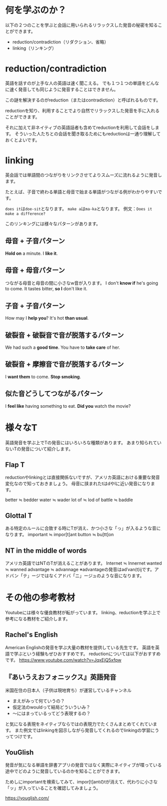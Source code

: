 # 何を学ぶのか？

以下の２つのことを学ぶと会話に用いられるリラックスした発音の秘密を知ることができます。
- reduction/contradiction（リダクション、省略）
- linking（リンキング）

# reduction/contradiction
英語を話すのが上手な人の英語は速く聞こえる。
でも１つ１つの単語をどんなに速く発音しても同じように発音することはできません。

この謎を解決するのがreduction（またはcontradiction）と呼ばれるものです。

reductionを知り、利用することでより自然でリラックスした発音を手に入れることができます。

それに加えて非ネイティブの英語話者も含めてreductionを利用して会話をします。
そういった人たちとの会話を聞き取るためにもreductionは一通り理解しておくとよいです。

# linking

英会話では単語間のつながりをリンクさせてよりスムーズに流れるように発音します。

たとえば、子音で終わる単語と母音で始まる単語がつながる例がわかりやすいです。

`does it`は`doe-sit`となります。
`make a`は`ma-ka`となります。
例文：`Does it make a difference?`

このリンキングには様々なパターンがあります。
## 母音 + 子音パターン
**Hold on** a minute.
I **like it**.
## 母音 + 母音パターン
つながる母音と母音の間に小さなw音が入ります。
I don't **know if** he's going to come.
It tastes bitter, **so I** don't like it.

## 子音 + 子音パターン
How may I **help you**?
It's hot **than usual**.

## 破裂音 + 破裂音で音が脱落するパターン
We had such a **good time**.
You have to **take care** of her.

## 破裂音 + 摩擦音で音が脱落するパターン
I **want them** to come.
**Stop smoking**.

## 似た音どうしてつながるパターン
I **feel like** having something to eat.
**Did you** watch the movie?

# 様々なT

英語発音を学ぶ上でTの発音にはいろいろな種類があります。
あまり知られていないTの発音について紹介します。
## Flap T
reductionやlinkingとは直接関係ないですが、アメリカ英語における重要な発音変化なので知っておきましょう。
母音に挟まれたtはdやlに近い発音になります。

better ≒ bedder
water ≒ wader
lot of ≒ lod of
battle ≒ baddle

## Glottal T
ある特定のルールに合致する時にTが消え、かつ小さな「っ」が入るような音になります。
important ≒ impor[t]ant
button ≒ bu[tt]on

## NT in the middle of words
アメリカ英語ではNTのTが消えることがあります。
Internet ≒ Innernet
wanted ≒ wanned
advantage ≒ advannage
※advantageの発音はədˈvan(t)ijです。アドバン「テ」ージではなくアドバ「ニ」ージュのような音になります。
# その他の参考教材
Youtubeには様々な優良教材が転がっています。
linking、reductionを学ぶ上で参考になる教材をご紹介します。

## Rachel's English
American Englishの発音を学ぶ大量の教材を提供している先生です。
英語を英語で学ぶという経験もぜひおすすめです。
reductionについては以下がおすすめです。
https://www.youtube.com/watch?v=JqxEjQ5xfpw

## 『あいうえおフォニックス』英語発音

米国在住の日本人（子供は現地育ち）が運営しているチャンネル
- まえがみって何ていうの？
- 仮定法のwouldって結局どういういみ？
- 〜にはまっているってどう表現するの？

と気になる表現をネイティブならではの表現力でたくさんまとめてくれています。
また例文ではlinkingを図示しながら発音してくれるのでlinkingの学習にうってつけです。

## YouGlish

発音が気になる単語を辞書アプリの発音ではなく実際にネイティブが喋っている途中でどのように発音しているのかを知ることができます。

ためしにimportantを検索してみて、impor[t]antのtが消えて、代わりに小さな「ッ」が入っていることを確認してみましょう。

https://youglish.com/
